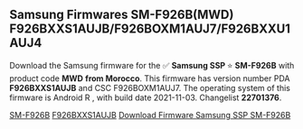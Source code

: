 <h2>Samsung Firmwares SM-F926B(MWD) F926BXXS1AUJB/F926BOXM1AUJ7/F926BXXU1AUJ4</h2>
Download the Samsung firmware for the ✅ <strong>Samsung SSP </strong> ⭐ <strong>SM-F926B</strong> with product code <strong>MWD</strong> <strong> from Morocco</strong>. This firmware has version number PDA <strong>F926BXXS1AUJB</strong> and CSC F926BOXM1AUJ7. The operating system of this firmware is Android R , with build date 2021-11-03. Changelist <strong>22701376</strong>.


[SM-F926B](https://samfirm.shop/samsung/model/SM-F926B)
[F926BXXS1AUJB](https://samfirm.shop/samsung/pda/F926BXXS1AUJB)
[Download Firmware Samsung SSP SM-F926B](https://samfirm.shop/samsung/firmware/471004)
